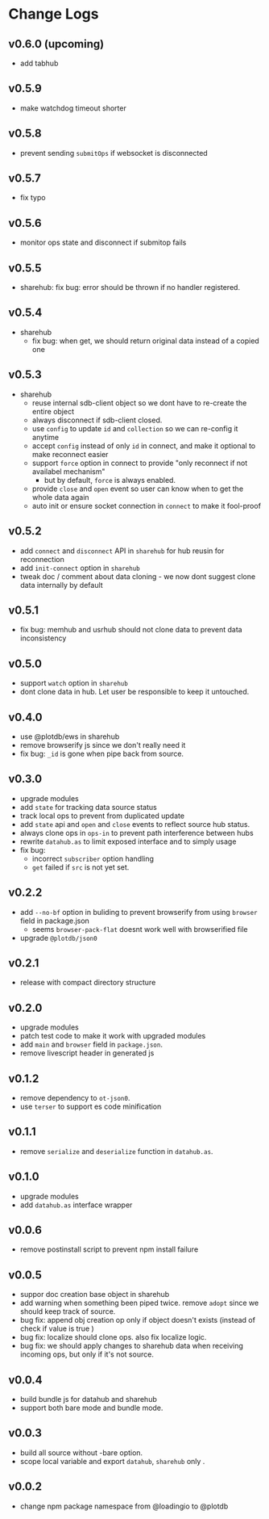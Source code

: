 # Change Logs

## v0.6.0 (upcoming)

 - add tabhub


## v0.5.9

 - make watchdog timeout shorter


## v0.5.8

 - prevent sending `submitOps` if websocket is disconnected


## v0.5.7

 - fix typo


## v0.5.6

 - monitor ops state and disconnect if submitop fails


## v0.5.5

 - sharehub: fix bug: error should be thrown if no handler registered.


## v0.5.4

 - sharehub
   - fix bug: when get, we should return original data instead of a copied one


## v0.5.3

 - sharehub
   - reuse internal sdb-client object so we dont have to re-create the entire object
   - always disconnect if sdb-client closed.
   - use `config` to update `id` and `collection` so we can re-config it anytime
   - accept `config` instead of only `id` in connect, and make it optional to make reconnect easier
   - support `force` option in connect to provide "only reconnect if not availabel mechanism"
     - but by default, `force` is always enabled.
   - provide `close` and `open` event so user can know when to get the whole data again
   - auto init or ensure socket connection in `connect` to make it fool-proof


## v0.5.2

 - add `connect` and `disconnect` API in `sharehub` for hub reusin for reconnection
 - add `init-connect` option in `sharehub`
 - tweak doc / comment about data cloning - we now dont suggest clone data internally by default


## v0.5.1

 - fix bug: memhub and usrhub should not clone data to prevent data inconsistency


## v0.5.0

 - support `watch` option in `sharehub`
 - dont clone data in hub. Let user be responsible to keep it untouched.


## v0.4.0

 - use @plotdb/ews in sharehub
 - remove browserify js since we don't really need it
 - fix bug: `_id` is gone when pipe back from source.


## v0.3.0

 - upgrade modules
 - add `state` for tracking data source status
 - track local ops to prevent from duplicated update
 - add `state` api and `open` and `close` events to reflect source hub status.
 - always clone ops in `ops-in` to prevent path interference between hubs
 - rewrite `datahub.as` to limit exposed interface and to simply usage
 - fix bug:
   - incorrect `subscriber` option handling
   - `get` failed if `src` is not yet set.


## v0.2.2

 - add `--no-bf` option in buliding to prevent browserify from using `browser` field in package.json
   - seems `browser-pack-flat` doesnt work well with browserified file
 - upgrade `@plotdb/json0`


## v0.2.1

 - release with compact directory structure


## v0.2.0

 - upgrade modules
 - patch test code to make it work with upgraded modules
 - add `main` and `browser` field in `package.json`.
 - remove livescript header in generated js


## v0.1.2

 - remove dependency to `ot-json0`.
 - use `terser` to support es code minification


## v0.1.1

 - remove `serialize` and `deserialize` function in `datahub.as`.


## v0.1.0

 - upgrade modules
 - add `datahub.as` interface wrapper


## v0.0.6

 - remove postinstall script to prevent npm install failure


## v0.0.5

 - suppor doc creation base object in sharehub
 - add warning when something been piped twice. remove `adopt` since we should keep track of source.
 - bug fix: append obj creation op only if object doesn't exists (instead of check if value is true )
 - bug fix: localize should clone ops. also fix localize logic.
 - bug fix: we should apply changes to sharehub data when receiving incoming ops, but only if it's not source.


## v0.0.4

 - build bundle js for datahub and sharehub
 - support both bare mode and bundle mode.


## v0.0.3

 - build all source without -bare option.
 - scope local variable and export `datahub`, `sharehub` only .

## v0.0.2

 - change npm package namespace from @loadingio to @plotdb
